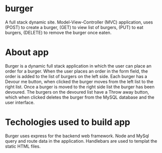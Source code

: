 # burger

A full stack dynamic site. Model-View-Controller (MVC) application, uses (POST) to create a burger, (GET) to view list of burgers, (PUT) to eat burgers, (DELETE) to remove the burger once eaten. 

# About app

Burger is a dynamic full stack application in which the user can place an order for a burger. When the user places an order in the form field, the order is added to the list of burgers on the left side. Each burger has a Devour me button, when clicked the burger moves from the left list to the right list. Once a burger is moved to the right side list the burger has been devoured. The burgers on the devoured list have a Throw away button, which when clicked deletes the burger from the MySQL database and the user interface.

# Techologies used to build app

Burger uses express for the backend web framework. Node and MySql query and route data in the application. Handlebars are used to templat the static HTML files.

